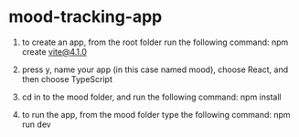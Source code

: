 # mood-tracking-app

1. to create an app, from the root folder run the following command:
npm create vite@4.1.0

2. press y, name your app (in this case named mood), choose React, and then choose TypeScript

3. cd in to the mood folder, and run the following command:
npm install

4. to run the app, from the mood folder type the following command:
npm run dev